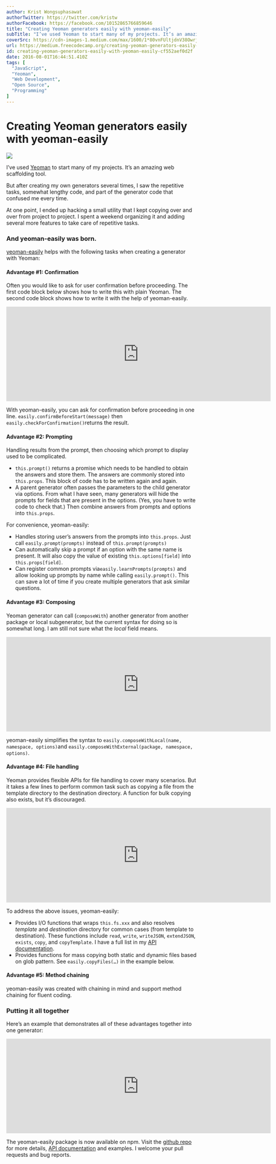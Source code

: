 ```yaml
---
author: Krist Wongsuphasawat
authorTwitter: https://twitter.com/kristw
authorFacebook: https://facebook.com/10152865766859646
title: "Creating Yeoman generators easily with yeoman-easily"
subTitle: "I’ve used Yeoman to start many of my projects. It’s an amazing web scaffolding tool...."
coverSrc: https://cdn-images-1.medium.com/max/1600/1*80vnFUltjdnV38Owrjr95g.png
url: https://medium.freecodecamp.org/creating-yeoman-generators-easily-with-yeoman-easily-cf552aef0d2f
id: creating-yeoman-generators-easily-with-yeoman-easily-cf552aef0d2f
date: 2016-08-01T16:44:51.410Z
tags: [
  "JavaScript",
  "Yeoman",
  "Web Development",
  "Open Source",
  "Programming"
]
---
```

# Creating Yeoman generators easily with yeoman-easily



![](https://cdn-images-1.medium.com/max/1600/1*80vnFUltjdnV38Owrjr95g.png)



I’ve used [Yeoman](http://yeoman.io/) to start many of my projects. It’s an amazing web scaffolding tool.

But after creating my own generators several times, I saw the repetitive tasks, somewhat lengthy code, and part of the generator code that confused me every time.

At one point, I ended up hacking a small utility that I kept copying over and over from project to project. I spent a weekend organizing it and adding several more features to take care of repetitive tasks.

### And yeoman-easily was born.

[yeoman-easily](https://github.com/kristw/yeoman-easily) helps with the following tasks when creating a generator with Yeoman:

#### Advantage #1: Confirmation

Often you would like to ask for user confirmation before proceeding. The first code block below shows how to write this with plain Yeoman. The second code block shows how to write it with the help of yeoman-easily.





<iframe width="700" height="250" src="https://medium.freecodecamp.org/media/7df1a16aca7827c49233523d31f0c698?postId=cf552aef0d2f" data-media-id="7df1a16aca7827c49233523d31f0c698" allowfullscreen="" frameborder="0"></iframe>





With yeoman-easily, you can ask for confirmation before proceeding in one line. `easily.confirmBeforeStart(message)` then `easily.checkForConfirmation()`returns the result.

#### **Advantage #2: Prompting**

Handling results from the prompt, then choosing which prompt to display used to be complicated.

*   `this.prompt()` returns a promise which needs to be handled to obtain the answers and store them. The answers are commonly stored into `this.props`. This block of code has to be written again and again.
*   A parent generator often passes the parameters to the child generator via options. From what I have seen, many generators will hide the prompts for fields that are present in the options. (Yes, you have to write code to check that.) Then combine answers from prompts and options into `this.props`.

For convenience, yeoman-easily:

*   Handles storing user’s answers from the prompts into `this.props`. Just call `easily.prompt(prompts)` instead of `this.prompt(prompts)`
*   Can automatically skip a prompt if an option with the same name is present. It will also copy the value of existing `this.options[field]` into `this.props[field]`.
*   Can register common prompts via`easily.learnPrompts(prompts)` and allow looking up prompts by name while calling `easily.prompt()`. This can save a lot of time if you create multiple generators that ask similar questions.

#### **Advantage #3: Composing**

Yeoman generator can call (`composeWith`) another generator from another package or local subgenerator, but the current syntax for doing so is somewhat long. I am still not sure what the _local_ field means.





<iframe width="700" height="250" src="https://medium.freecodecamp.org/media/dd623160a5db4f36b0669c11c9c0eef1?postId=cf552aef0d2f" data-media-id="dd623160a5db4f36b0669c11c9c0eef1" allowfullscreen="" frameborder="0"></iframe>





yeoman-easily simplifies the syntax to `easily.composeWithLocal(name, namespace, options)`and `easily.composeWithExternal(package, namespace, options)`.

#### **Advantage #4: File handling**

Yeoman provides flexible APIs for file handling to cover many scenarios. But it takes a few lines to perform common task such as copying a file from the template directory to the destination directory. A function for bulk copying also exists, but it’s discouraged.





<iframe width="700" height="250" src="https://medium.freecodecamp.org/media/9462c9591444ed7f400d58fbb32b5b44?postId=cf552aef0d2f" data-media-id="9462c9591444ed7f400d58fbb32b5b44" allowfullscreen="" frameborder="0"></iframe>





To address the above issues, yeoman-easily:

*   Provides I/O functions that wraps `this.fs.xxx` and also resolves _template_ and _destination_ directory for common cases (from template to destination). These functions include `read`, `write`, `writeJSON`, `extendJSON`, `exists`, `copy`, and `copyTemplate`. I have a full list in my [API documentation](https://github.com/kristw/yeoman-easily/blob/master/docs/api.md).
*   Provides functions for mass copying both static and dynamic files based on glob pattern. See `easily.copyFiles(…)` in the example below.

#### Advantage #5: Method chaining

yeoman-easily was created with chaining in mind and support method chaining for fluent coding.

### Putting it all together

Here’s an example that demonstrates all of these advantages together into one generator:





<iframe width="700" height="250" src="https://medium.freecodecamp.org/media/5e711fb25576ea40a04972a0308d56d8?postId=cf552aef0d2f" data-media-id="5e711fb25576ea40a04972a0308d56d8" allowfullscreen="" frameborder="0"></iframe>





The yeoman-easily package is now available on npm. Visit the [github repo](https://github.com/kristw/yeoman-easily) for more details, [API documentation](https://github.com/kristw/yeoman-easily/blob/master/docs/api.md) and examples. I welcome your pull requests and bug reports.








